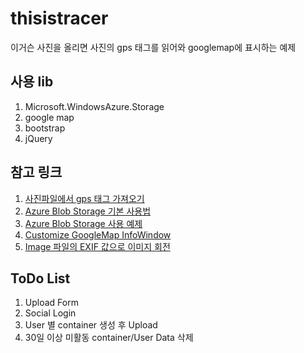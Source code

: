 # thisistracer
이거슨 사진을 올리면 사진의 gps 태그를 읽어와 googlemap에 표시하는 예제

## 사용 lib
1. Microsoft.WindowsAzure.Storage
2. google map
3. bootstrap
4. jQuery

## 참고 링크
1. [사진파일에서 gps 태그 가져오기](http://stackoverflow.com/questions/4983766/getting-gps-data-from-an-images-exif-in-c-sharp)
2. [Azure Blob Storage 기본 사용법](https://azure.microsoft.com/ko-kr/documentation/articles/storage-dotnet-how-to-use-blobs/)
3. [Azure Blob Storage 사용 예제](http://www.codeproject.com/Articles/490178/How-to-Use-Azure-Blob-Storage-with-Azure-Web-Sites)
4. [Customize GoogleMap InfoWindow](http://en.marnoto.com/2014/09/5-formas-de-personalizar-infowindow.html)
5. [Image 파일의 EXIF 값으로 이미지 회전](http://stackoverflow.com/questions/6222053/problem-reading-jpeg-metadata-orientation)

## ToDo List
1. Upload Form
2. Social Login
3. User 별 container 생성 후 Upload
4. 30일 이상 미활동 container/User Data 삭제
